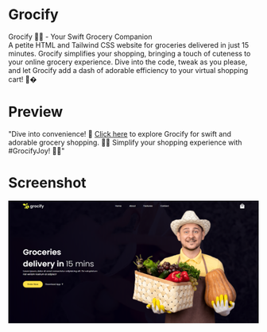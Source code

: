 # Grocify

Grocify 🍎✨ - Your Swift Grocery Companion <br>
A petite HTML and Tailwind CSS website for groceries delivered in just 15 minutes. Grocify simplifies your shopping, bringing a touch of cuteness to your online grocery experience. Dive into the code, tweak as you please, and let Grocify add a dash of adorable efficiency to your virtual shopping cart! 🛒�

# Preview

"Dive into convenience! 🚀 [Click here](https://ugppkumara.github.io/Grocify/) to explore Grocify for swift and adorable grocery shopping. 🍎✨ Simplify your shopping experience with #GrocifyJoy! 🛒🌟"

# Screenshot

<img src="images/screenshot.png" alt="Grocify" />

